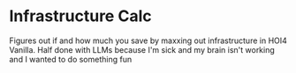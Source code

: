 # Infrastructure Calc
 Figures out if and how much you save by maxxing out infrastructure in HOI4 Vanilla. Half done with LLMs because I'm sick and my brain isn't working and I wanted to do something fun

